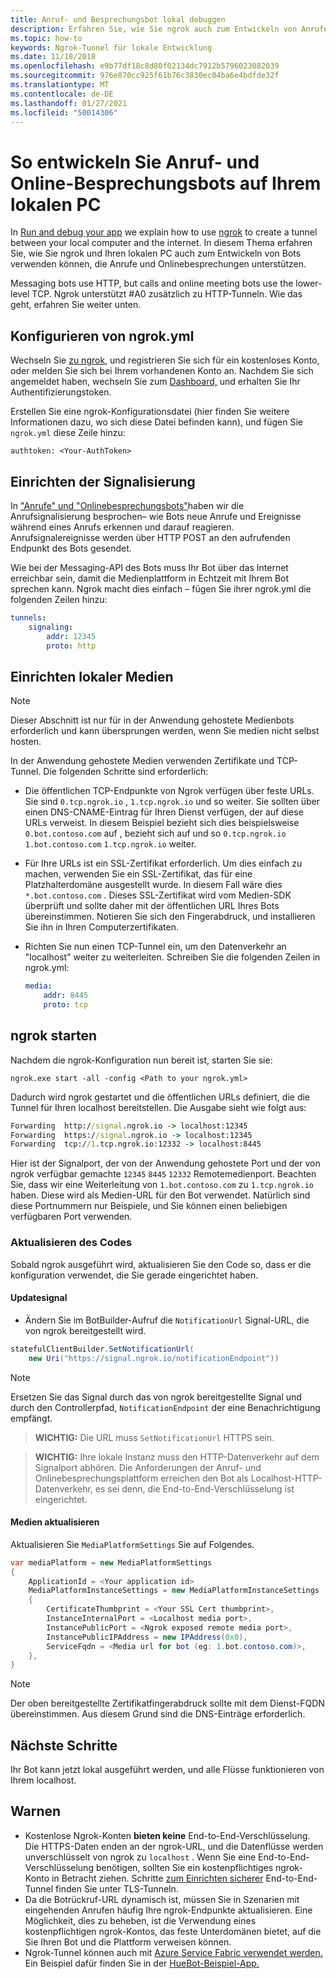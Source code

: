 ```yaml
---
title: Anruf- und Besprechungsbot lokal debuggen
description: Erfahren Sie, wie Sie ngrok auch zum Entwickeln von Anrufen und Online-Besprechungsbots auf Ihrem lokalen PC verwenden können.
ms.topic: how-to
keywords: Ngrok-Tunnel für lokale Entwicklung
ms.date: 11/18/2018
ms.openlocfilehash: e9b77df18c8d80f02134dc7912b5796023082039
ms.sourcegitcommit: 976e870cc925f61b76c3830ec04ba6e4bdfde32f
ms.translationtype: MT
ms.contentlocale: de-DE
ms.lasthandoff: 01/27/2021
ms.locfileid: "50014306"
---
```

# <a name="how-to-develop-calling-and-online-meeting-bots-on-your-local-pc"></a>So entwickeln Sie Anruf- und Online-Besprechungsbots auf Ihrem lokalen PC

In [Run and debug your app](../../concepts/build-and-test/debug.md) we explain how to use [ngrok](https://ngrok.com) to create a tunnel between your local computer and the internet. In diesem Thema erfahren Sie, wie Sie ngrok und Ihren lokalen PC auch zum Entwickeln von Bots verwenden können, die Anrufe und Onlinebesprechungen unterstützen.

Messaging bots use HTTP, but calls and online meeting bots use the lower-level TCP. Ngrok unterstützt #A0 zusätzlich zu HTTP-Tunneln. Wie das geht, erfahren Sie weiter unten.

## <a name="configuring-ngrokyml"></a>Konfigurieren von ngrok.yml

Wechseln Sie [zu ngrok,](https://ngrok.com) und registrieren Sie sich für ein kostenloses Konto, oder melden Sie sich bei Ihrem vorhandenen Konto an. Nachdem Sie sich angemeldet haben, wechseln Sie zum [Dashboard,](https://dashboard.ngrok.com) und erhalten Sie Ihr Authentifizierungstoken.

Erstellen Sie eine ngrok-Konfigurationsdatei (hier finden Sie weitere Informationen dazu, wo sich diese Datei befinden kann), und fügen Sie `ngrok.yml` diese Zeile hinzu: [](https://ngrok.com/docs#config)

  `authtoken: <Your-AuthToken>`

## <a name="setting-up-signaling"></a>Einrichten der Signalisierung

In ["Anrufe" und "Onlinebesprechungsbots"](./calls-meetings-bots-overview.md)haben wir die Anrufsignalisierung besprochen– wie Bots neue Anrufe und Ereignisse während eines Anrufs erkennen und darauf reagieren. Anrufsignalereignisse werden über HTTP POST an den aufrufenden Endpunkt des Bots gesendet.

Wie bei der Messaging-API des Bots muss Ihr Bot über das Internet erreichbar sein, damit die Medienplattform in Echtzeit mit Ihrem Bot sprechen kann. Ngrok macht dies einfach – fügen Sie ihrer ngrok.yml die folgenden Zeilen hinzu:

```yaml
tunnels:
    signaling:
        addr: 12345
        proto: http
```

## <a name="setting-up-local-media"></a>Einrichten lokaler Medien

> [!NOTE]
> Dieser Abschnitt ist nur für in der Anwendung gehostete Medienbots erforderlich und kann übersprungen werden, wenn Sie medien nicht selbst hosten.

In der Anwendung gehostete Medien verwenden Zertifikate und TCP-Tunnel. Die folgenden Schritte sind erforderlich:

- Die öffentlichen TCP-Endpunkte von Ngrok verfügen über feste URLs. Sie sind `0.tcp.ngrok.io` , `1.tcp.ngrok.io` und so weiter. Sie sollten über einen DNS-CNAME-Eintrag für Ihren Dienst verfügen, der auf diese URLs verweist. In diesem Beispiel bezieht sich dies beispielsweise `0.bot.contoso.com` auf , bezieht sich auf und so `0.tcp.ngrok.io` `1.bot.contoso.com` `1.tcp.ngrok.io` weiter.
- Für Ihre URLs ist ein SSL-Zertifikat erforderlich. Um dies einfach zu machen, verwenden Sie ein SSL-Zertifikat, das für eine Platzhalterdomäne ausgestellt wurde. In diesem Fall wäre dies `*.bot.contoso.com` . Dieses SSL-Zertifikat wird vom Medien-SDK überprüft und sollte daher mit der öffentlichen URL Ihres Bots übereinstimmen. Notieren Sie sich den Fingerabdruck, und installieren Sie ihn in Ihren Computerzertifikaten.
- Richten Sie nun einen TCP-Tunnel ein, um den Datenverkehr an "localhost" weiter zu weiterleiten. Schreiben Sie die folgenden Zeilen in ngrok.yml:

    ```yaml
    media:
        addr: 8445
        proto: tcp
    ```

## <a name="start-ngrok"></a>ngrok starten

Nachdem die ngrok-Konfiguration nun bereit ist, starten Sie sie:

  `ngrok.exe start -all -config <Path to your ngrok.yml>`

Dadurch wird ngrok gestartet und die öffentlichen URLs definiert, die die Tunnel für Ihren localhost bereitstellen. Die Ausgabe sieht wie folgt aus:

```cmd
Forwarding  http://signal.ngrok.io -> localhost:12345
Forwarding  https://signal.ngrok.io -> localhost:12345
Forwarding  tcp://1.tcp.ngrok.io:12332 -> localhost:8445
```

Hier ist der Signalport, der von der Anwendung gehostete Port und der von ngrok verfügbar gemachte `12345` `8445` `12332` Remotemedienport. Beachten Sie, dass wir eine Weiterleitung von `1.bot.contoso.com` zu `1.tcp.ngrok.io` haben. Diese wird als Medien-URL für den Bot verwendet. Natürlich sind diese Portnummern nur Beispiele, und Sie können einen beliebigen verfügbaren Port verwenden.

### <a name="update-code"></a>Aktualisieren des Codes

Sobald ngrok ausgeführt wird, aktualisieren Sie den Code so, dass er die konfiguration verwendet, die Sie gerade eingerichtet haben.

#### <a name="update-signaling"></a>Updatesignal

- Ändern Sie im BotBuilder-Aufruf die `NotificationUrl` Signal-URL, die von ngrok bereitgestellt wird.

```csharp
statefulClientBuilder.SetNotificationUrl(
    new Uri("https://signal.ngrok.io/notificationEndpoint"))
```

> [!NOTE]
> Ersetzen Sie das Signal durch das von ngrok bereitgestellte Signal und durch den Controllerpfad, `NotificationEndpoint` der eine Benachrichtigung empfängt.

> **WICHTIG:** Die URL muss `SetNotificationUrl` HTTPS sein.

> **WICHTIG:** Ihre lokale Instanz muss den HTTP-Datenverkehr auf dem Signalport abhören. Die Anforderungen der Anruf- und Onlinebesprechungsplattform erreichen den Bot als Localhost-HTTP-Datenverkehr, es sei denn, die End-to-End-Verschlüsselung ist eingerichtet.

#### <a name="update-media"></a>Medien aktualisieren

Aktualisieren Sie `MediaPlatformSettings` Sie auf Folgendes.

```csharp
var mediaPlatform = new MediaPlatformSettings
{
    ApplicationId = <Your application id>
    MediaPlatformInstanceSettings = new MediaPlatformInstanceSettings
    {
        CertificateThumbprint = <Your SSL Cert thumbprint>,
        InstanceInternalPort = <Localhost media port>,
        InstancePublicPort = <Ngrok exposed remote media port>,
        InstancePublicIPAddress = new IPAddress(0x0),
        ServiceFqdn = <Media url for bot (eg: 1.bot.contoso.com)>,
    },
}
```

> [!NOTE]
> Der oben bereitgestellte Zertifikatfingerabdruck sollte mit dem Dienst-FQDN übereinstimmen. Aus diesem Grund sind die DNS-Einträge erforderlich.

## <a name="next-steps"></a>Nächste Schritte

Ihr Bot kann jetzt lokal ausgeführt werden, und alle Flüsse funktionieren von Ihrem localhost.

## <a name="caveats"></a>Warnen

- Kostenlose Ngrok-Konten **bieten keine** End-to-End-Verschlüsselung. Die HTTPS-Daten enden an der ngrok-URL, und die Datenflüsse werden unverschlüsselt von ngrok zu `localhost` . Wenn Sie eine End-to-End-Verschlüsselung benötigen, sollten Sie ein kostenpflichtiges ngrok-Konto in Betracht ziehen. Schritte [zum Einrichten sicherer](https://ngrok.com/docs#tls) End-to-End-Tunnel finden Sie unter TLS-Tunneln.
- Da die Botrückruf-URL dynamisch ist, müssen Sie in Szenarien mit eingehenden Anrufen häufig Ihre ngrok-Endpunkte aktualisieren. Eine Möglichkeit, dies zu beheben, ist die Verwendung eines kostenpflichtigen ngrok-Kontos, das feste Unterdomänen bietet, auf die Sie Ihren Bot und die Plattform verweisen können.
- Ngrok-Tunnel können auch mit [Azure Service Fabric verwendet werden.](/azure/service-fabric/service-fabric-overview) Ein Beispiel dafür finden Sie in der [HueBot-Beispiel-App.](/microsoftgraph/microsoft-graph-comms-samples/tree/master/Samples/LocalMediaSamples/HueBot/HueBot)
